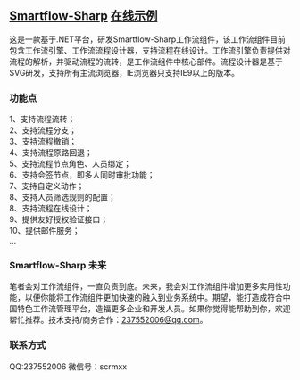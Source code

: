 ﻿## [Smartflow-Sharp](http://www.smartflow-sharp.com)  [在线示例](http://www.smartflow-sharp.com/Smartflow.Web.Mvc/login.html)  
这是一款基于.NET平台，研发Smartflow-Sharp工作流组件，该工作流组件目前包含工作流引擎、工作流流程设计器，支持流程在线设计。工作流引擎负责提供对流程的解析，并驱动流程的流转，是工作流组件中核心部件。流程设计器是基于SVG研发，支持所有主流浏览器，IE浏览器只支持IE9以上的版本。
### 功能点
1、支持流程流转；<br/>
2、支持流程分支；<br/>
3、支持流程撤销；<br/>
4、支持流程原路回退；<br/>
5、支持流程节点角色、人员绑定；<br/>
6、支持会签节点，即多人同时审批功能；<br/>
7、支持自定义动作；<br/>
8、支持人员筛选规则的配置；<br/>
8、支持流程在线设计；<br/>
9、提供友好授权验证接口；<br/>
10、提供邮件服务；<br/>
...
### Smartflow-Sharp 未来
笔者会对工作流组件，一直负责到底。未来，我会对工作流组件增加更多实用性功能，以便你能将工作流组件更加快速的融入到业务系统中。期望，能打造成符合中国特色工作流管理平台，造福更多企业和开发人员。如果你觉得能帮助到你，欢迎帮忙推荐。技术支持/商务合作：237552006@qq.com。


### 联系方式 
QQ:237552006
微信号：scrmxx